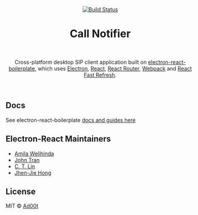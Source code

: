 <div align="center">
  <a href="https://travis-ci.com/Ad00t/CallNotifier.svg?branch=master">
    <img alt="Build Status" src="https://travis-ci.com/Ad00t/CallNotifier.svg?branch=master">
  </a>

  <br>

  <h1>Call Notifier</h1>

  <br>

  <p>
    Cross-platform desktop SIP client application built on <a href="https://github.com/electron-react-boilerplate/electron-react-boilerplate">electron-react-boilerplate</a>, which uses <a href="https://electron.atom.io/">Electron</a>, <a href="https://facebook.github.io/react/">React</a>, <a href="https://github.com/reactjs/react-router">React Router</a>, <a href="https://webpack.js.org/">Webpack</a> and <a href="https://www.npmjs.com/package/react-refresh">React Fast Refresh</a>.
  </p>
</div>

<br>

## Docs

See electron-react-boilerplate [docs and guides here](https://electron-react-boilerplate.js.org/docs/installation)

## Electron-React Maintainers

- [Amila Welihinda](https://github.com/amilajack)
- [John Tran](https://github.com/jooohhn)
- [C. T. Lin](https://github.com/chentsulin)
- [Jhen-Jie Hong](https://github.com/jhen0409)

## License

MIT © [Ad00t](https://github.com/Ad00t)

